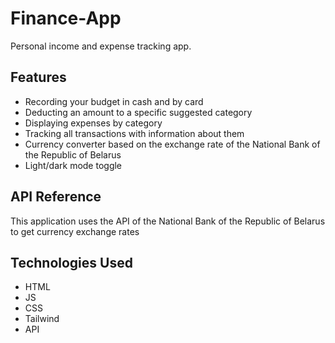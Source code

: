 # Finance-App

Personal income and expense tracking app.

## Features

- Recording your budget in cash and by card
- Deducting an amount to a specific suggested category
- Displaying expenses by category
- Tracking all transactions with information about them
- Currency converter based on the exchange rate of the National Bank of the Republic of Belarus
- Light/dark mode toggle


## API Reference

This application uses the API of the National Bank of the Republic of Belarus to get currency exchange rates

## Technologies Used

- HTML
- JS
- CSS
- Tailwind
- API
